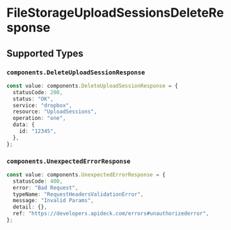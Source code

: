 # FileStorageUploadSessionsDeleteResponse


## Supported Types

### `components.DeleteUploadSessionResponse`

```typescript
const value: components.DeleteUploadSessionResponse = {
  statusCode: 200,
  status: "OK",
  service: "dropbox",
  resource: "UploadSessions",
  operation: "one",
  data: {
    id: "12345",
  },
};
```

### `components.UnexpectedErrorResponse`

```typescript
const value: components.UnexpectedErrorResponse = {
  statusCode: 400,
  error: "Bad Request",
  typeName: "RequestHeadersValidationError",
  message: "Invalid Params",
  detail: {},
  ref: "https://developers.apideck.com/errors#unauthorizederror",
};
```


